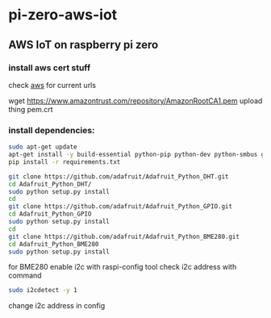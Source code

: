 # pi-zero-aws-iot
## AWS IoT on raspberry pi zero

### install aws cert stuff
check [aws](https://docs.aws.amazon.com/iot/latest/developerguide/server-authentication.html#server-authentication-certs) for current urls

wget https://www.amazontrust.com/repository/AmazonRootCA1.pem
upload thing pem.crt

### install dependencies:
```bash
sudo apt-get update
apt-get install -y build-essential python-pip python-dev python-smbus git
pip install -r requirements.txt 

git clone https://github.com/adafruit/Adafruit_Python_DHT.git
cd Adafruit_Python_DHT/
sudo python setup.py install
cd
git clone https://github.com/adafruit/Adafruit_Python_GPIO.git
cd Adafruit_Python_GPIO
sudo python setup.py install
cd
git clone https://github.com/adafruit/Adafruit_Python_BME280.git
cd Adafruit_Python_BME280
sudo python setup.py install
```

for BME280 enable i2c with raspi-config tool
check i2c address with command
```bash
sudo i2cdetect -y 1
```
change i2c address in config
